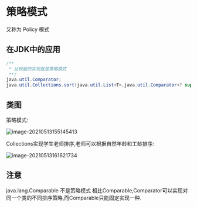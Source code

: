 # 策略模式

又称为 Policy 模式

## 在JDK中的应用

~~~java
/**
 * 比较器的实现就是策略模式
 **/
java.util.Comparator;
java.util.Collections.sort(java.util.List<T>,java.util.Comparator<? super T>);
~~~

## 类图



策略模式:

![image-20210513155145413](https://tva1.sinaimg.cn/large/008i3skNly1gqguompkypj31a40s4q4w.jpg)

Collections实现学生老师排序,老师可以根据自然年龄和工龄排序:

![image-20210513161621734](https://tva1.sinaimg.cn/large/008i3skNly1gqgve3yf2gj31oi0tawhq.jpg)

## 注意

java.lang.Comparable 不是策略模式 相比Comparable,Comparator可以实现对同一个类的不同排序策略,而Comparable只能固定实现一种.

